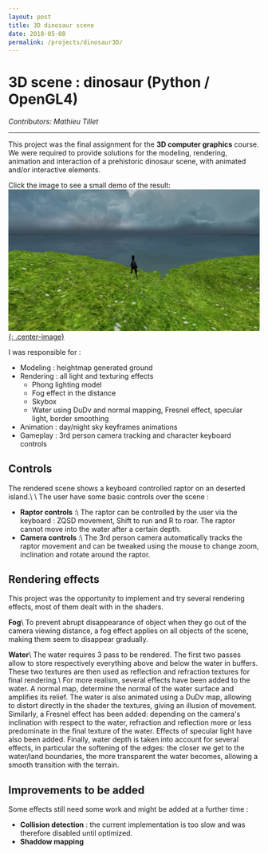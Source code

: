 ```yaml
---
layout: post
title: 3D dinosaur scene
date: 2018-05-08
permalink: /projects/dinosaur3D/
---
```


# 3D scene : dinosaur (Python / OpenGL4)
_Contributors: Mathieu Tillet_
<hr />

This project was the final assignment for the **3D computer graphics** course.
We were required to provide solutions for the modeling, rendering, animation and interaction of a prehistoric dinosaur scene, with animated and/or interactive elements.

Click the image to see a small demo of the result:
[![](/static/projects/dino/dino_demo_cover.jpg){: .center-image}](/static/projects/dino/dino_demo.mp4)

I was responsible for :
   * Modeling : heightmap generated ground
   * Rendering : all light and texturing effects  
       * Phong lighting model
       * Fog effect in the distance
       * Skybox
       * Water using DuDv and normal mapping, Fresnel effect, specular light, border smoothing
   * Animation : day/night sky keyframes animations
   * Gameplay : 3rd person camera tracking and character keyboard controls



## Controls
The rendered scene shows a keyboard controlled raptor on an deserted island.\\
\\
The user have some basic controls over the scene :
   * **Raptor controls** :\\
    The raptor can be controlled by the user via the keyboard : ZQSD movement, Shift to run and R to roar.
    The raptor cannot move into the water after a certain depth.
   * **Camera controls** :\\
   The 3rd person camera automatically tracks the raptor movement and can be tweaked using the mouse to change zoom, inclination and rotate around the raptor.

## Rendering effects

This project was the opportunity to implement and try several rendering effects, most of them dealt with in the shaders.

**Fog**\\
To prevent abrupt disappearance of object when they go out of the camera viewing distance, a fog effect applies on all objects of the scene, making them seem to disappear gradually.

**Water**\\
The water requires 3 pass to be rendered.
The first two passes allow to store respectively everything above and below the water in buffers. These two textures are then used as reflection and refraction textures for final rendering.\\
For more realism, several effects have been added to the water. A normal map, determine the normal of the water surface and amplifies its relief. The water is also animated using a DuDv map, allowing to distort directly in the shader the textures, giving an illusion of movement. Similarly, a Fresnel effect has been added: depending on the camera's inclination with respect to the water, refraction and reflection more or less predominate in the final texture of the water. Effects of specular light have also been added. Finally, water depth is taken into account for several effects, in particular the softening of the edges: the closer we get to the water/land boundaries, the more transparent the water becomes, allowing a smooth transition with the terrain.

## Improvements to be added

Some effects still need some work and might be added at a further time :
 * **Collision detection** : the current implementation is too slow and was therefore disabled until optimized.
 * **Shaddow mapping**
